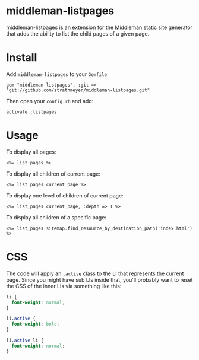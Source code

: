 # middleman-listpages

middleman-listpages is an extension for the [Middleman](http://middlemanapp.com) static site generator that adds the
ability to list the child pages of a given page.

# Install

Add `middleman-listpages` to your `Gemfile`
```
gem "middleman-listpages", :git => "git://github.com/strathmeyer/middleman-listpages.git"
```

Then open your `config.rb` and add:
```
activate :listpages
```
# Usage

To display all pages:
```
<%= list_pages %>
```

To display all children of current page:
```
<%= list_pages current_page %>
```

To display one level of children of current page:
```
<%= list_pages current_page, :depth => 1 %>
```

To display all children of a specific page:
```
<%= list_pages sitemap.find_resource_by_destination_path('index.html') %>
```

# CSS

The code will apply an `.active` class to the LI that represents the current page.
Since you might have sub LIs inside that, you'll probably want to reset the CSS
of the inner LIs via something like this:

```css
li {
  font-weight: normal;
}

li.active {
  font-weight: bold;
}

li.active li {
  font-weight: normal;
}
```
